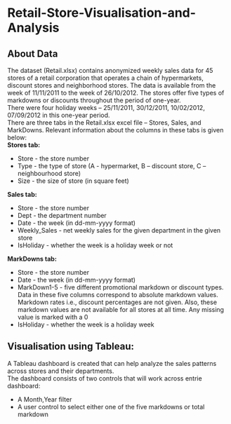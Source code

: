 # Retail-Store-Visualisation-and-Analysis
## About Data
The dataset (Retail.xlsx) contains anonymized weekly sales data for 45 stores of a retail corporation that operates a chain of hypermarkets, discount stores and neighborhood stores. The data is available from the week of 11/11/2011 to the week of 26/10/2012. The stores offer five types of markdowns or discounts throughout the period of one-year. <br/>
There were four holiday weeks – 25/11/2011, 30/12/2011, 10/02/2012, 07/09/2012 in this one-year period. <br/>
There are three tabs in the Retail.xlsx excel file – Stores, Sales, and MarkDowns. Relevant information about the columns in these tabs is given below: <br/>
**Stores tab:** <br/>
- Store - the store number <br/>
- Type - the type of store (A - hypermarket, B – discount store, C – neighbourhood store) <br/>
- Size - the size of store (in square feet) <br/>

**Sales tab:** <br/> 
- Store - the store number <br/>
- Dept - the department number <br/>
- Date - the week (in dd-mm-yyyy format) <br/>
- Weekly_Sales - net weekly sales for the given department in the given store <br/>
- IsHoliday - whether the week is a holiday week or not <br/>

**MarkDowns tab:** <br/>
- Store - the store number <br/>
- Date - the week (in dd-mm-yyyy format) <br/>
- MarkDown1-5 - five different promotional markdown or discount types. Data in these five columns correspond to absolute markdown values. Markdown rates i.e., discount percentages are not given. Also, these markdown values are not available for all stores at all time. Any missing value is marked with a 0 <br/>
- IsHoliday - whether the week is a holiday week <br/>

## Visualisation using Tableau:
A Tableau dashboard is created that can help analyze the sales patterns across stores and their departments.<br/>
The dashboard consists of two controls that will work across entrie dashboard: <br/>
- A Month,Year filter
- A user control to select either one of the five markdowns or total markdown

